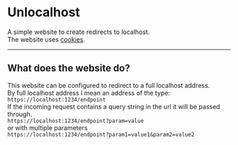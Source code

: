 # Unlocalhost

A simple website to create redirects to localhost.  
The website uses [cookies](COOKIES.md).  

---  

## What does the website do?  

This website can be configured to redirect to a full localhost address.  
By full localhost address I mean an address of the type:  
`https://localhost:1234/endpoint`  
If the incoming request contains a query string in the url it will be passed through.  
`https://localhost:1234/endpoint?param=value`  
or with multiple parameters  
`https://localhost:1234/endpoint?param1=value1&param2=value2`  

